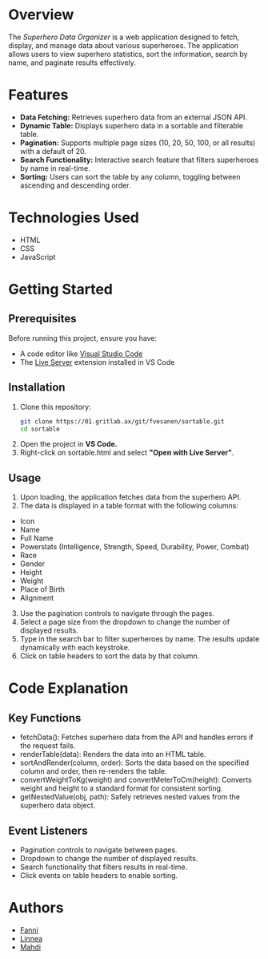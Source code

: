 # Overview

The _Superhero Data Organizer_ is a web application designed to fetch, display, and manage data about various superheroes. The application allows users to view superhero statistics, sort the information, search by name, and paginate results effectively.

# Features

- **Data Fetching:** Retrieves superhero data from an external JSON API.
- **Dynamic Table:** Displays superhero data in a sortable and filterable table.
- **Pagination:** Supports multiple page sizes (10, 20, 50, 100, or all results) with a default of 20.
- **Search Functionality:** Interactive search feature that filters superheroes by name in real-time.
- **Sorting:** Users can sort the table by any column, toggling between ascending and descending order.

# Technologies Used

- HTML
- CSS
- JavaScript

# Getting Started

## Prerequisites

Before running this project, ensure you have:

- A code editor like [Visual Studio Code](https://code.visualstudio.com/)
- The [Live Server](https://marketplace.visualstudio.com/items?itemName=ritwickdey.LiveServer) extension installed in VS Code

## Installation

1. Clone this repository:
   ```sh
   git clone https://01.gritlab.ax/git/fvesanen/sortable.git
   cd sortable
   ```
2. Open the project in **VS Code.**
3. Right-click on sortable.html and select **"Open with Live Server"**.

## Usage

1. Upon loading, the application fetches data from the superhero API.
2. The data is displayed in a table format with the following columns:

- Icon
- Name
- Full Name
- Powerstats (Intelligence, Strength, Speed, Durability, Power, Combat)
- Race
- Gender
- Height
- Weight
- Place of Birth
- Alignment

3. Use the pagination controls to navigate through the pages.
4. Select a page size from the dropdown to change the number of displayed results.
5. Type in the search bar to filter superheroes by name. The results update dynamically with each keystroke.
6. Click on table headers to sort the data by that column.

# Code Explanation

## Key Functions

- fetchData(): Fetches superhero data from the API and handles errors if the request fails.
- renderTable(data): Renders the data into an HTML table.
- sortAndRender(column, order): Sorts the data based on the specified column and order, then re-renders the table.
- convertWeightToKg(weight) and convertMeterToCm(height): Converts weight and height to a standard format for consistent sorting.
- getNestedValue(obj, path): Safely retrieves nested values from the superhero data object.

## Event Listeners

- Pagination controls to navigate between pages.
- Dropdown to change the number of displayed results.
- Search functionality that filters results in real-time.
- Click events on table headers to enable sorting.

# Authors

- [Fanni](https://github.com/fannielf)
- [Linnea](https://github.com/Linnie43)
- [Mahdi](https://github.com/mahdikheirkhah)
